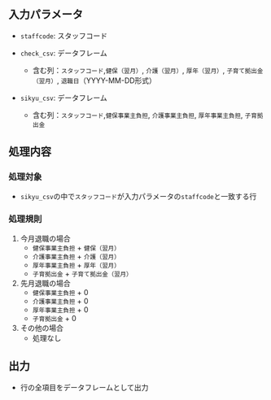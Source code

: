 ## 入力パラメータ
- `staffcode`: スタッフコード    <!-- 必ずある -->

- `check_csv`: データフレーム    <!-- 一番目出力用ファイル -->
  - 含む列：`スタッフコード`,`健保（翌月）`, `介護（翌月）`, `厚年（翌月）`, `子育て拠出金（翌月）`, `退職日`（YYYY-MM-DD形式）<!-- `スタッフコード`必ずある、以外の処理中使う列は日付の場合日付の形式を追加してください -->
- `sikyu_csv`: データフレーム　<!-- オプショナルの場合、後に'(オプショナル)'をつけてください -->
  - 含む列：`スタッフコード`,`健保事業主負担`, `介護事業主負担`, `厚年事業主負担`, `子育拠出金`

## 処理内容
### 処理対象
- `sikyu_csv`の中で`スタッフコード`が入力パラメータの`staffcode`と一致する行　<!-- ここは出力ファイルの名前を変更する以外はかわらない。処理のロジックは当たる行を処理することです-->

### 処理規則
1. 今月退職の場合 <!-- ブランチある場合、そういうふうに書いてください -->
   - `健保事業主負担` + `健保（翌月）` <!-- シンプルに計算する列の名前とルール書いてください -->
   - `介護事業主負担` + `介護（翌月）` <!-- できるだけ曖昧な言葉を避けてください-->
   - `厚年事業主負担` + `厚年（翌月）`       <!-- 支給日に関わる場合、'今月'という言葉を使ってください-->
   - `子育拠出金` + `子育て拠出金（翌月）`
2. 先月退職の場合
   - `健保事業主負担` + 0
   - `介護事業主負担` + 0
   - `厚年事業主負担` + 0
   - `子育拠出金` + 0
3. その他の場合
   - 処理なし

## 出力
- 行の全項目をデータフレームとして出力 <!-- ここは出力ファイルの名前を変更する以外はかわらない -->
